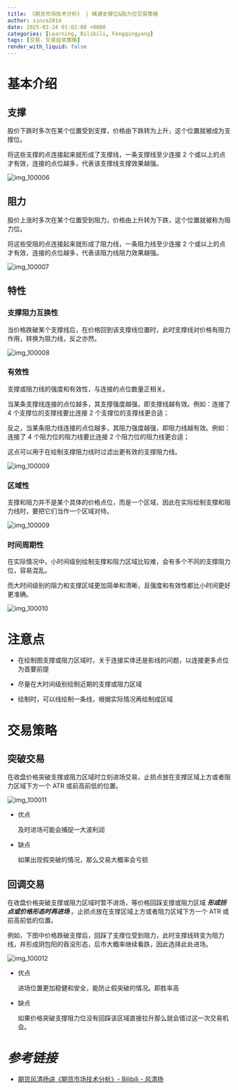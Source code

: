 ```yaml
---
title: 《期货市场技术分析》 | 精通支撑位&阻力位交易策略
author: since2014
date: 2025-03-24 01:02:00 +0800
categories: [Learning, Bilibili, Fengqingyang]
tags: [交易，交易投资策略]
render_with_liquid: false
---
```


# 基本介绍

## 支撑

股价下跌时多次在某个位置受到支撑，价格由下跌转为上升，这个位置就被成为支撑位。

将这些支撑的点连接起来就形成了支撑线，一条支撑线至少连接 2 个或以上的点才有效，连接的点位越多，代表该支撑线支撑效果越强。

![img_100006](/img/IMG_100006.png)

## 阻力

股价上涨时多次在某个位置受到阻力，价格由上升转为下跌，这个位置就被称为阻力位。

将这些受阻的点连接起来就形成了阻力线，一条阻力线至少连接 2 个或以上的点才有效，连接的点位越多，代表该阻力线阻力效果越强。

![img_100007](/img/IMG_100007.png)


## 特性

### 支撑阻力互换性

当价格跌破某个支撑线后，在价格回到该支撑线位置时，此时支撑线对价格有阻力作用，转换为阻力线，反之亦然。

![img_100008](/img/IMG_100008.png)

### 有效性

支撑或阻力线的强度和有效性，与连接的点位数量正相关。

当某条支撑线连接的点位越多，其支撑强度越强，即支撑线越有效。例如：连接了 4 个支撑位的支撑线要比连接 2 个支撑位的支撑线更合适；

反之，当某条阻力线连接的点位越多，其阻力强度越强，即阻力线越有效。例如：连接了 4 个阻力位的阻力线要比连接 2 个阻力位的阻力线更合适；

这点可以用于在绘制支撑阻力线时过滤出更有效的支撑阻力线。

![img_100009](/img/IMG_100009.png)

### 区域性

支撑和阻力并不是某个具体的价格点位，而是一个区域，因此在实际绘制支撑和阻力线时，要把它们当作一个区域对待。

![img_100009](/img/IMG_100009.png)

### 时间周期性

在实际情况中，小时间级别绘制支撑和阻力区域比较难，会有多个不同的支撑阻力位，容易混乱。

而大时间级别的阻力和支撑区域更加简单和清晰，且强度和有效性都比小时间更好更准确。

![img_100010](/img/IMG_100010.png)

# 注意点

+ 在绘制图支撑或阻力区域时，关于连接实体还是影线的问题，以连接更多点位为首要前提

+ 尽量在大时间级别绘制近期的支撑或阻力区域 

+ 绘制时，可以线绘制一条线，根据实际情况再绘制成区域

# 交易策略

## 突破交易

在收盘价格突破支撑或阻力区域时立刻进场交易，止损点放在支撑区域上方或者阻力区域下方一个 ATR 或前高前低的位置。

![img_100011](/img/IMG_100011.png)

+ 优点
  
  及时进场可能会捕捉一大波利润

+ 缺点
  
  如果出现假突破的情况，那么交易大概率会亏损

## 回调交易

在收盘价格突破支撑或阻力区域时暂不进场，等价格回踩支撑或阻力区域 ***形成拐点或价格形态时再进场*** 。止损点放在支撑区域上方或者阻力区域下方一个 ATR 或前高前低的位置。

例如，下图中价格跌破支撑后，回踩了支撑位受到阻力，此时支撑线转变为阻力线，并形成阴包阳的吞没形态，后市大概率继续看跌，因此选择此处进场。

![img_100012](/img/IMG_100012.png)

+ 优点
  
  进场位置更加稳健和安全，能防止假突破的情况。即胜率高

+ 缺点
  
  如果价格突破支撑阻力位没有回踩该区域直接拉升那么就会错过这一次交易机会。

# *参考链接*

+ [期货风清扬讲《期货市场技术分析》- Bilibili - 风清扬](https://www.bilibili.com/video/BV1JV411C722/?share_source=copy_web&vd_source=a7e2e29c5945b0a6425c0fe52c77a32e)